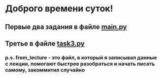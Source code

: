 # Доброго времени суток!
## Первые два задания в файле [main.py](main.py)
## Третье в файле [task3.py](task3.py)
### p.s. from_lecture - это файл, в который я записывал данные с лекции, помогают быстрее разобраться и начать писать самому, закоммитил случайно
